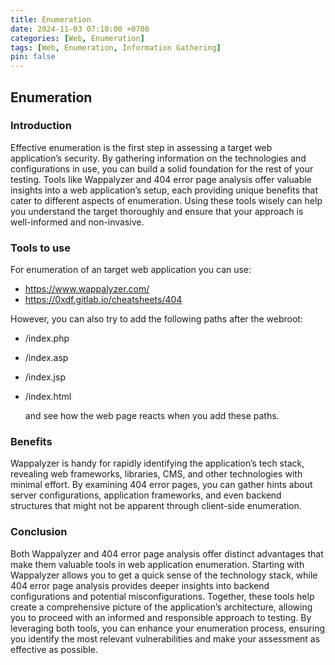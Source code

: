 ```yaml
---
title: Enumeration 
date: 2024-11-03 07:10:00 +0700
categories: [Web, Enumeration]
tags: [Web, Enumeration, Information Gathering]
pin: false
---
```


## Enumeration

### Introduction

Effective enumeration is the first step in assessing a target web application’s security. By gathering information on the technologies and configurations in use, you can build a solid foundation for the rest of your testing. Tools like Wappalyzer and 404 error page analysis offer valuable insights into a web application’s setup, each providing unique benefits that cater to different aspects of enumeration. Using these tools wisely can help you understand the target thoroughly and ensure that your approach is well-informed and non-invasive.

### Tools to use

For enumeration of an target web application you can use:

- <https://www.wappalyzer.com/>
- <https://0xdf.gitlab.io/cheatsheets/404>

However, you can also try to add the following paths after the webroot:

- /index.php
- /index.asp
- /index.jsp
- /index.html

  and see how the web page reacts when you add these paths.

### Benefits

Wappalyzer is handy for rapidly identifying the application’s tech stack, revealing web frameworks, libraries, CMS, and other technologies with minimal effort.
By examining 404 error pages, you can gather hints about server configurations, application frameworks, and even backend structures that might not be apparent through client-side enumeration.

### Conclusion

Both Wappalyzer and 404 error page analysis offer distinct advantages that make them valuable tools in web application enumeration. Starting with Wappalyzer allows you to get a quick sense of the technology stack, while 404 error page analysis provides deeper insights into backend configurations and potential misconfigurations. Together, these tools help create a comprehensive picture of the application’s architecture, allowing you to proceed with an informed and responsible approach to testing. By leveraging both tools, you can enhance your enumeration process, ensuring you identify the most relevant vulnerabilities and make your assessment as effective as possible.

